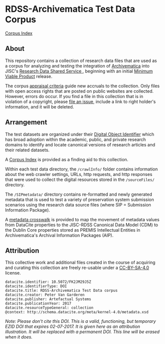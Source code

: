 # RDSS-Archivematica Test Data Corpus

[Corpus Index](index-rdss-archivematica-test-data-corpus.md)

## About
This repository contains a collection of research data files that are used as a corpus for analyzing and testing the integration of [Archivematica](https://archivematica.org) into JISC's [Research Data Shared Service ](https://www.jisc.ac.uk/rd/projects/research-data-shared-service), beginning with an initial [Minimum Viable Product](about-rdss-archivematica-MVP.md) release.

The corpus [appraisal criteria](crosswalk-datacite-jisc_rdss-archivematica_dc.md) guide new accruals to the collection. Only files with open access rights that are posted on public websites are collected. However, errors do occur. If you find a file in this collection that is in violation of a copyright, please [file an issue](https://github.com/artefactual-labs/rdss-archivematica-test-data-corpus/issues), include a link to right holder's information, and it will be deleted.

## Arrangement
The test datasets are organized under their [Digital Object Identifier](http://www.doi.org/) which has broad adoption within the academic, public, and private research domains to identify and locate canonical versions of research articles and their related datasets.

A [Corpus Index](index-rdss-archivematica-test-data-corpus.md) is provided as a finding aid to this collection.

Within each test data directory, the `/crawlInfo/` folder contains information about the web crawler settings, URLs, http requests, and http responses that were used to collect the digital resources stored in the `/sourceFiles/` directory.

The `/SIPmetadata/` directory contains re-formatted and newly generated metadata that is used to test a variety of preservation system submission scenarios using the research data source files (where SIP = Submission Information Package).

A [metadata crosswalk](crosswalk-datacite-jisc_rdss-archivematica_dc.md) is provided to map the movement of metadata values from DataCite properties to the JISC-RDSS Canonical Data Model (CDM) to the Dublin Core properties stored as PREMIS Intellectual Entities in Archivematica's Archival Information Packages (AIP).

## Attribution
This collective work and additional files created in the course of acquiring and curating this collection are freely re-usable under a [CC-BY-SA-4.0](https://creativecommons.org/licenses/by-sa/4.0/legalcode) license.

```
datacite.identifier: 10.5072/FK2JM29J5Z
datacite.identifierType: DOI
datacite.title: RDSS-Archivematica Test Data corpus
datacite.creator: Peter Van Garderen
datacite.publisher: Artefactual Systems
datacite.publicationYear: 2017
datacite.resourceTypeGeneral: collection
@context: http://schema.datacite.org/meta/kernel-4.0/metadata.xsd
```
_Note: Please don't cite this DOI. This is a valid, functioning, but temporary EZID DOI that expires 02-07-2017. It is given here as an attribution illustration. It will be replaced with a permanent DOI. This line will be erased when it does._
